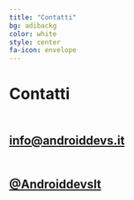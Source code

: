 ```yaml
---
title: "Contatti"
bg: adibackg
color: white
style: center
fa-icon: envelope
---
```


# Contatti


## <i class="fas fa-envelope-square"></i><br/> [info@androiddevs.it](mailto:info@androiddevs.it)

## <i class="fab fa-twitter-square"></i><br/> [@AndroiddevsIt](https://twitter.com/AndroiddevsIt)

<!-- ### <i class="fab fa-facebook-square"></i><br/> [info@androiddevs.it](mailto:info@androiddevs.it) -->